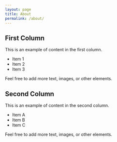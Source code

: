 ```yaml
---
layout: page
title: About
permalink: /about/
---
```


## First Column

This is an example of content in the first column.

- Item 1
- Item 2
- Item 3

Feel free to add more text, images, or other elements.

<!-- column-break -->

## Second Column

This is an example of content in the second column.

- Item A
- Item B
- Item C

Feel free to add more text, images, or other elements.
